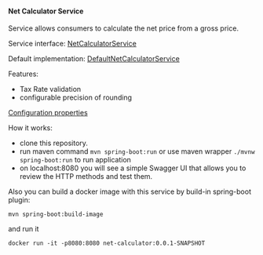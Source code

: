 #### Net Calculator Service

Service allows consumers to calculate the net price from a gross price.

Service interface:
[NetCalculatorService](src/main/java/com/symulakr/netcalculator/service/NetCalculatorService.java)

Default implementation:
[DefaultNetCalculatorService](/src/main/java/com/symulakr/netcalculator/service/DefaultNetCalculatorService.java)

Features:
- Tax Rate validation
- configurable precision of rounding 

[Configuration properties](src/main/resources/application.yml)

How it works:
- clone this repository.
- run maven command `mvn spring-boot:run` 
  or use maven wrapper `./mvnw spring-boot:run` to run application
- on localhost:8080 you will see a simple Swagger UI that allows you to review the HTTP methods and test them.

Also you can build a docker image with this service by build-in spring-boot plugin:

`mvn spring-boot:build-image`

and run it

`docker run -it -p8080:8080 net-calculator:0.0.1-SNAPSHOT`
